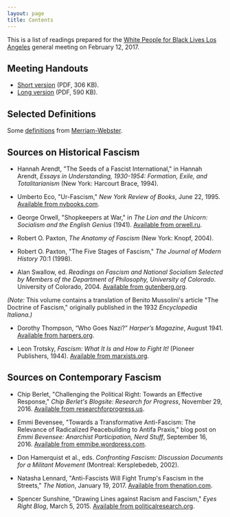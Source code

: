 ```yaml
---
layout: page
title: Contents
---
```


This is a list of readings prepared for the [White People for Black Lives Los Angeles](https://www.facebook.com/wp4bl) general meeting on February 12, 2017.

## Meeting Handouts

* [Short version](handout_short.pdf) (PDF, 306 KB).
* [Long version](handout_long.pdf) (PDF, 590 KB).

## Selected Definitions

Some [definitions](definitions.html) from [Merriam-Webster](http://www.m-w.com/).

## Sources on Historical Fascism

* Hannah Arendt, "The Seeds of a Fascist International," in Hannah Arendt, _Essays in Understanding, 1930-1954: Formation, Exile, and Totalitarianism_ (New York: Harcourt Brace, 1994).

* Umberto Eco, "Ur-Fascism," _New York Review of Books_, June 22, 1995. [Available from nybooks.com](http://www.nybooks.com/articles/1995/06/22/ur-fascism/).

* George Orwell, "Shopkeepers at War," in _The Lion and the Unicorn: Socialism and the English Genius_ (1941). [Available from orwell.ru](http://orwell.ru/library/essays/lion/english/e_saw).

* Robert O. Paxton, _The Anatomy of Fascism_ (New York: Knopf, 2004).

* Robert O. Paxton, "The Five Stages of Fascism," _The Journal of Modern History_ 70:1 (1998).

* Alan Swallow, ed. _Readings on Fascism and National Socialism Selected by Members of the Department of Philosophy, University of Colorado_. University of Colorado, 2004. [Available from gutenberg.org](https://www.gutenberg.org/files/14058/14058-h/14058-h.htm).

_(Note:_ This volume contains a translation of Benito Mussolini's article "The Doctrine of Fascism," originally published in the 1932 _Encyclopedia Italiana.)_

* Dorothy Thompson, “Who Goes Nazi?” _Harper’s Magazine_, August 1941. [Available from harpers.org](http://harpers.org/archive/1941/08/who-goes-nazi/?single=1).

* Leon Trotsky, _Fascism: What It Is and How to Fight It!_ (Pioneer Publishers, 1944). [Available from marxists.org](https://www.marxists.org/archive/trotsky/works/1944/1944-fas.htm).

## Sources on Contemporary Fascism

* Chip Berlet, "Challenging the Political Right: Towards an Effective Response," _Chip Berlet's Blogsite: Research for Progress_, November 29, 2016. [Available from researchforprogress.us](http://www.researchforprogress.us/topic/26070/challenging-the-political-right-towards-an-effective-response/).

* Emmi Bevensee, "Towards a Transformative Anti-Fascism: The Relevance of Radicalized Peacebuilding to Antifa Praxis," blog post on _Emmi Bevensee: Anarchist Participation, Nerd Stuff_, September 16, 2016. [Available from emmibe.wordpress.com](https://emmibe.wordpress.com/2016/09/16/towards-a-transformative-anti-fascism/).

* Don Hamerquist et al., eds. _Confronting Fascism: Discussion Documents for a Militant Movement_ (Montreal: Kersplebedeb, 2002).

* Natasha Lennard, "Anti-Fascists Will Fight Trump's Fascism in the Streets," _The Nation_, January 19, 2017. [Available from thenation.com](https://www.thenation.com/article/anti-fascist-activists-are-fighting-the-alt-right-in-the-streets/).

* Spencer Sunshine, "Drawing Lines against Racism and Fascism," _Eyes Right Blog_, March 5, 2015. [Available from politicalresearch.org](http://www.politicalresearch.org/2015/03/05/drawing-lines-against-racism-and-fascism/).


